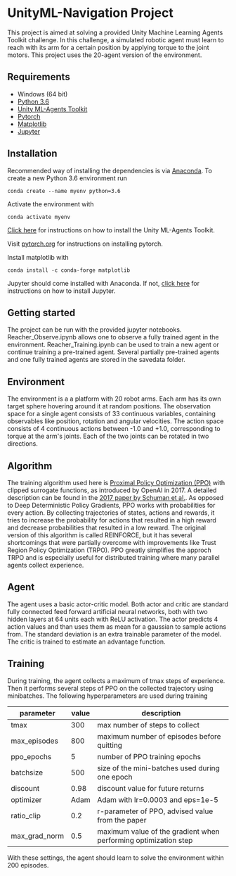 # UnityML-Navigation Project

This project is aimed at solving a provided Unity Machine Learning Agents Toolkit challenge. In this challenge, a simulated robotic agent must learn to reach with its arm for a certain position by applying torque to the joint motors. This project uses the 20-agent version of the environment.

## Requirements

* Windows (64 bit)
* [Python 3.6](https://www.python.org/downloads/release/python-366/)
* [Unity ML-Agents Toolkit](https://www.python.org/downloads/release/python-366/)
* [Pytorch](https://pytorch.org/)
* [Matplotlib](https://matplotlib.org/) 
* [Jupyter](http://jupyter.org/) 

## Installation
Recommended way of installing the dependencies is via [Anaconda](https://www.anaconda.com/download/). To create a new Python 3.6 environment run

`conda create --name myenv python=3.6`

Activate the environment with

`conda activate myenv`

[Click here](https://github.com/Unity-Technologies/ml-agents/blob/master/docs/Installation.md) for instructions on how to install the Unity ML-Agents Toolkit.

Visit [pytorch.org](https://pytorch.org/) for instructions on installing pytorch.

Install matplotlib with

`conda install -c conda-forge matplotlib`

Jupyter should come installed with Anaconda. If not, [click here](http://jupyter.org/install) for instructions on how to install Jupyter.


## Getting started
The project can be run with the provided jupyter notebooks. Reacher_Observe.ipynb allows one to observe a fully trained agent in the environment. Reacher_Training.ipynb can be used to train a new agent or continue training a pre-trained agent. Several partially pre-trained agents and one fully trained agents are stored in the savedata folder.

## Environment
The environment is a a platform with 20 robot arms. Each arm has its own target sphere hovering around it at random positions. The observation space for a single agent consists of 33 continuous variables, containing observables like position, rotation and angular velocities. The action space consists of 4 continuous actions between -1.0 and +1.0, corresponding to torque at the arm's joints. Each of the two joints can be rotated in two directions.

## Algorithm
The training algorithm used here is [Proximal Policy Optimization (PPO)](https://blog.openai.com/openai-baselines-ppo/) with clipped surrogate functions, as introduced by OpenAI in 2017. A detailed description can be found in the [2017 paper by Schuman et al.](https://arxiv.org/abs/1707.06347). As opposed to Deep Deterministic Policy Gradients, PPO works with probabilities for every action. By collecting trajectories of states, actions and rewards, it tries to increase the probability for actions that resulted in a high reward and decrease probabilities that resulted in a low reward. The original version of this algorithm is called REINFORCE, but it has several shortcomings that were partially overcome with improvements like Trust Region Policy Optimization (TRPO). PPO greatly simplifies the approch TRPO and is especially useful for distributed training where many parallel agents collect experience.

## Agent
The agent uses a basic actor-critic model. Both actor and critic are standard fully connected feed forward artificial neural networks, both with two hidden layers at 64 units each with ReLU activation. The actor predicts 4 action values and than uses them as mean for a gaussian to sample actions from. The standard deviation is an extra trainable parameter of the model. The critic is trained to estimate an advantage function.

## Training
During training, the agent collects a maximum of tmax steps of experience. Then it performs several steps of PPO on the collected trajectory using minibatches. The following hyperparameters are used during training

| parameter   | value    |  description |
|---------|---------------|-------------|
| tmax| 300 | max number of steps to collect |
| max_episodes| 800 | maximum number of episodes before quitting |
| ppo_epochs | 5 | number of PPO training epochs|
| batchsize| 500 | size of the mini-batches used during one epoch |
|discount|0.98|discount value for future returns|
|optimizer|Adam|Adam with lr=0.0003 and eps=1e-5|
|ratio_clip|0.2|r-parameter of PPO, advised value from the paper |
|max_grad_norm|0.5| maximum value of the gradient when performing optimization step|


With these settings, the agent should learn to solve the environment 
within 200 episodes.

